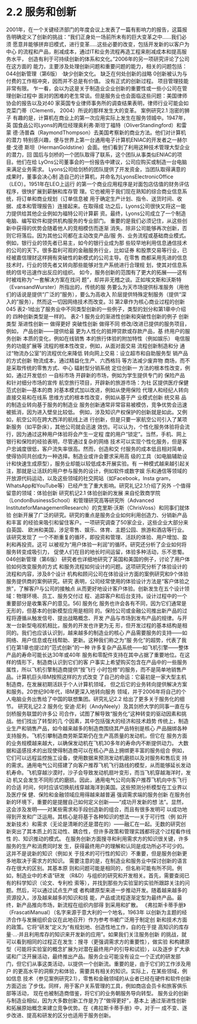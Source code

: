 # 2.2 服务和创新

2001年，在一个关键经济部门的年度会议上发表了一篇有影响力的报告，这篇报
告明确定义了创新的挑战：“我们正身处一场前所未有的巨大变革之中......我们必须
愿意并能够拼弃旧模式，进行变革.....这些必要的改变，包括开发新的以客户为中心
的流程和产品，削减成本，通过IT和业务流程再造工程来削减成本和提高服务水平，
创造有利于可持续创新的体系和文化。”2006年的另一项研究评论了公司在这方面的
能力，主要涉及处理创新问题和重要问题的能力，相关的问题包括：
044创新管理（第6版）
·缺少创新文化。
缺乏在何处创新的战略
0创新被认为与付费的工作相冲突，因而并不总是有价值。
没有正式的创新过程。
项目管理技能非常有限。
乍一看，会以为这是关于制造业企业创新的重要性或一些小公司在管理创新过程中
面对的困难的老生常谈。但是服务业也会面临这些问题：美国律师协会的报告以及对40
家英国专业律师事务所的调查结果表明，律师行业可能会如克菜门蒂（Clementi，
2004）所说的那样发生大的变革。
案例研究2.1
泡密的狮子
有趣的是，计算机在商业上的第一次应用实际上发生在服务领城中。1947年，英
国食品公司Lyons的两位经理奥利弗·斯坦丁福特（OliverStandingford）和雷蒙
德·汤普森（RaymondThompson）去美国考察新的商业方法。他们对计算机的潜力
特别感兴趣，便与世界上第一台通用电子计算机ENIAC的开发者之一赫尔曼·戈德
斯坦（HermanGoldstine）会面。他们看到了利用这种技术管理大型企业的潜力，回
国后与剑桥的一个团队取得了联系，这个团队从事类似ENIAC的项目。他们在给
LyOns公司董事会的一份报告中建议，公司应购买或制造一台电脑来满足业务需求。
Lyons公司给剑桥的团队提供了开发资金，当团队取得满意的成果时，董事会决心制
造自己的计算机，并命名为LyonsElectronicOffice（LEO）。1951年在LEO上运行
的第一个商业应用程序是对面包店估值的财务评估程序，很快扩展到薪酬和库存管
理。它也被用于我们现在熟知的综合商业信息系统，将订单和商业规划（订单信息被
用于确定生产计划、指令、送货时间、收据、成本和管理报告）连接起来。在取得成
功之后，Lyons公司很快又将这一能力提供给其他企业例如为福特公司计算薪
资。最终，Lyons公司成立了一个制造电脑、编写软件和提供机构服务的专业部门。
重要的是我们必须记住，从这些创新中获得的优势会随着他人的竞相模仿而逐渐
消失。除非公司能够再次创新，否则它将落后。因为其他公司都在主动改变产品/服
务、业务流程或基础商业模式。例如，银行业的领先者已易主，如今的银行业成为那
些较早地利用信息通信技术的公司的天下。很多盈利可观的金融服务行业，比如证券
和股票交易等行业，已经被嘉信理财这样拥有突破性的新模式的公司主导。在零售
商都采用先进的信息技术时，行业的领先者又转向那些能够对生产系统进行合理规
划，使其对信息系统的信号迅速作出反应的组织。
如今，服务创新的范围有了更大的拓展——这有时被戏称为“一套解决方案在找问
题”，却并非无稽之谈。正如埃文斯和沃斯特（EvansandWurster）所指出的，传统的服
务要么为天市场提供标准服务（用他们的话说是提供“广泛的”服务），要么为高收入
阶层提供特殊定制服务（提供“深入的”服务），然而这一切因网络技术而改变。3]
第2章作为核心商业过程的创新045
表2-1给出了服务业中不同类型创新的一些例子，类型的划分和第1章中介绍的
四种创新类型是一样的。
表2-1
服务业的渐进性创新和突破性创新的例子
创新类型
渐进性创新一
做得更好
突破性创新
做得不同
修改/改进已提供的服务项目，例如，
产品创新——提供给最
更为人性化的抵押贷款或存款产品，基
终用户的服务创新
本质的变化，例如在线销售
本的旅行体验的附加特性（例如娱乐）
电信服务的功能扩展等
流程的根本性改变，例如，从面对面交易
流程创新制造和分
通过“物流办公室”的流程优化来降低
转向网上交易：设立超市和自助服务型
销产品的方式创新
物流成本，通过精益化生产、六西格玛
等方法减少废弃物
商场，而不是采取传统的零售方式、中心
辐射型分销系统
定位创新一
方法的根本性改变，例如，通过开发低价
一自标市场
开辟新的市场，例如为学生提供专门的
保险产品
和针对细分市场的宣传
航空旅行项目，开辟新的旅游市场：为社
区提供医疗保健
范式创新—基本的商
对基本模式加以改进，例如从使用保险
代理人和经纪人转向直接交易和在线系
思维方式的根本性改变，例如从基于产
业模式创新
统交易
品的制造业转向基于服务的制造业
服务创新通常非常容易被模仿，竞争优势会迅速被抵消，因为进入壁垒比较低。
例如，涉及知识产权保护的创新就是如此。又例如，航空公司在跨大西洋的航线上进
行创新，但是只要一家航空公司引入了某项新服务（如平卧床），其他公司就会迅速
效仿。可以认为，个性化服务体验将会流行，因为通过这种用户体验将会产生一定程
度的用户“锁定”。当然，手机、网上银行和保险的经验表明，尽管通过复杂的网络
技术可以实现个性化服务，但是客户忠诚度很低，客户流失率很高。然而，创造和交
付服务的成本低且相对简单，使得协同共创成为一种选择。制造业或许会要求采用高
级的工具（如电脑辅助设计和快速生成原型），服务业却能以较低成本开展实验。有
一种模式越来越引起关注，那就是让活跃的用户参与服务的设计，例如软件或数字娱
乐和通信等领域的开放源代码运动，以及这些领域的社交网站（如Facebook，Insta
gram，WhatsApp和YouTube等）已经产生了重大影响。研究礼记2.1介绍了另外
-个值得留意的领域：体验创新
研究机记2.1
体验创新的发展
来自伦敦商学院（LondonBusinessSchool）和管理研究高等研究所（Advanced
InstituteforManagementResearch）的克里斯·沃斯（ChrisVoss）和同事们就体验
创新开展了广泛的研究。研究的重点是服务企业如何利用创造力、分销新产品和丰富
的经验来吸引和留住客户。一项研究调查了50家企业，这些企业大部分来自英国、
欧洲和美国，涉足零售、娱乐、体育、主题公园、旅游和酒店等行业。该研究发现了
一个不断重复的循环，即投资和管理、活跃的体验、用户增加、盈利和再投资。这可
以被视为“用户体验一利润”的循环。研究还分析了企业如何将服务转变成吸引力，
促使人们在目的地长时间运留，体验多种活动，乐不思蜀。
046创新管理（第6版）
研究者也详细地研究了英国和美国的例子，讨论了用户体验如何改变服务的方式
和服务流程如何设计的问题。这项研究分析了体验设计的流程和内容，涉及8个设计
机构和顾问公司在体验设计方面的案例研究和9个体验服务提供商的案例研究。研究
表明，公司经常使用的体验设计方法是“客户体验之旅”，了解客户与公司的接触点
从而更好地设计客户体验。创新发生在五个设计领域：物理环境、员工、服务交付过
程、追踪客户和后台支持。设计过程中的一个重要部分是收集客户的意见。56]
服务化
服务也许会各有不同，因为它们通常是无形的，但基本的创新模型应用是相同
的。保险公司或金融公司推出新产品的过程将遵循从触发信号、提出战略概念、开发
产品与市场到发布产品的规律。与开发一台新型电视机相比，服务的开发也许更为无
形，但开发过程的基本结构是相同的。我们也应该认识到，越来越多的制造业的核心
产品需要服务的支持——如网络、用户信息或在线帮助、更新。这种我们称之为“服
务化”的超势，代表了我们在第1章也提过的“范式创新”的一种
许多复杂产品系统——如飞机引擎——整体产品的寿命可能长达30年或40年
服务和零配件支持在其中占据了重要地位。在这样的情形下，制造商认识到它们的客
户事实上希望购买包含在产品中的一些服务属性，所以飞机引擎制造商提供“按飞行
小时包修”的服务，而不是简单地销售产品。计算机巨头IBM按照这样的方式改变
了自己的命运：它最初是一家大型主机制造商，在发展初期活跃于个人计算机领域，
但之后它的业务转向提供解决方案和服务。20世纪90年代，IBM更深入地转向服务
领域，并于2006年将自己的个人电脑业务出售给了中国的联想集团。研究礼记2.2
给出了更多关于服务化的细节。
研究礼记2.2
服务化
安迪·尼利（AndyNeely）及其剑桥大学的同事一直在与剑桥服务联盟的许多公
司合作，试图了解导致“服务化”这种转变的驱动因素和挑战。他们找出了转型的几
个因素，其中包括强大的经济和技术趋势
传统上，制造业生产和销售产品，如今越来越多的制造商围绕其产品特别是核心
产品捆绑各种支持服务。飞机引攀制造商劳斯菜斯仍在生产高质量的发动机，但它在
服务方面的业务规模越来越大，以确保发动机在飞机30多年的寿命内不断提供动力。
大数据和遥感技术的出现使得制造商可以在核心产品上拥绑更丰富的服务组合
例如，它们可以远程监控施工设备，使用数据来预测发动机磨损以及对服务和售后支
持的需求。通用电气公司搭建了向客户推荐飞机飞行路线的模型，从而能够延长发动
机寿命。飞机穿越沙漠时，沙子会导致发动机扇叶变形，而当飞机穿越海洋时，发动
机又会发生不同形式的磨损。因此，通用电气公司向客户推荐飞机向中东飞行的合适
时间，何时应该切换航线穿越海洋到美国。这些预测分析模型在工业界以及医疗保
健、保险和金融领域应用得越来越普遍
强调需求端的服务创新
在服务创新的环境下，重要的是提醒自己如何定义创新——“成功开发新的想
法”。显然，这会涉及发明——对某些需求和手段创造新的组合，而且有很多发明可
以成功地得到开发和广泛运用。其核心是将基于各种知识的想法一—关于可行性（例
如开发新技术）和需求（无论是清晰的还是潜在的）——融汇在一起。无数的研究创
新突出了其本质上的互动性、耦合性，但许多政策和管理实践都将这个过程看作线性
的、知识推动的模式。
在服务创新方面搜寻和利用需求方的知识很关键，许多服务的生产和消费同时发
生，获得最终用户的理解和认同是成功所必不可少的。这并不是说新的知识（例如关
于技术的可行性的知识）不重要，但是服务创新更多地取决于需求方的知识。
需要注意的是，在制造业和服务业中探讨创新的语言存在很大的区别。其基本原
则和问题可能是相同的，但名称可能有所不同。例如，制造业中的术语“研发
（R&D）与组织的研究和开发相关。首先，需要查阅已有的科学知识（论文、专利检
索等），并找到那些为实验室的实验所跟踪关注的问题。然后，可以通过试点生产或
者构建原型来进一步推动开发。随着越来越多的资源投入，涉及越来越多的知识和技
能，产品或流程逐渐定型为最终产品。最终，新产品推向市场，新流程在组织内部得
到采用和扩散。
《弗拉斯卡蒂手册》（FrascatiManual）（名字来源于意大利的一个地名，1963年
以创新为主题的经济合作与发展组织会议在此地召开）作为参考书被广泛用于制定创
新和技术方面的政策。它将“研发”定义为“有规划地、创造性地工作，自的在于提
高知识的库存量·...·并且利用库存的知识来开发新的应用”。如果我们关注服务创新
的挑战，就可以看到相同的过程正在发生：搜寻（更强调需求方的重要性），做实验
和构建原型（可能将实验室的概念扩展为对潜在最终用户的引导和试验），以及逐步
扩大承诺和广泛开展活动，最终推出产品。服务企业可能没有设立一个正式的研发部
门，但它们从事这类活动，以提供一个创新流。重要的是，由于它们的工作涉及用户
的更高水平的洞察力和体验，需要具有相关的知识。实际上，在某些领域，例如信息
技术（参见案例研究2.1），零售和金融领域的从业者已经在硬件和软件创新方面迈出
了步伐。同样，用于客户关系管理的工具，例如商店会员卡和旅客俱乐部等活动，
现在也被制造商借鉴，将它们的业务朝服务导向转型。
服务业的创新与制造业相似，因为大多数创新工作是为了“做得更好”，基本上
通过渐进性创新和拓展原始概念来建立竞争优势。在《弗拉斯卡蒂手册》中，对于一
成不变、逐步改进、提高和研发的区分也适用于服务创新。
